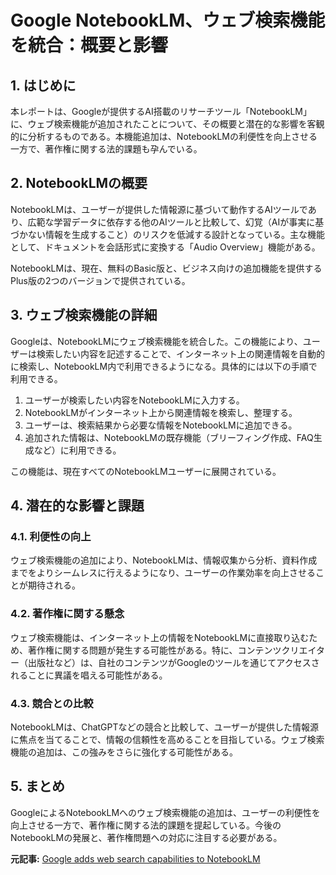 # Google NotebookLM、ウェブ検索機能を統合：概要と影響

## 1. はじめに

本レポートは、Googleが提供するAI搭載のリサーチツール「NotebookLM」に、ウェブ検索機能が追加されたことについて、その概要と潜在的な影響を客観的に分析するものである。本機能追加は、NotebookLMの利便性を向上させる一方で、著作権に関する法的課題も孕んでいる。

## 2. NotebookLMの概要

NotebookLMは、ユーザーが提供した情報源に基づいて動作するAIツールであり、広範な学習データに依存する他のAIツールと比較して、幻覚（AIが事実に基づかない情報を生成すること）のリスクを低減する設計となっている。主な機能として、ドキュメントを会話形式に変換する「Audio Overview」機能がある。

NotebookLMは、現在、無料のBasic版と、ビジネス向けの追加機能を提供するPlus版の2つのバージョンで提供されている。

## 3. ウェブ検索機能の詳細

Googleは、NotebookLMにウェブ検索機能を統合した。この機能により、ユーザーは検索したい内容を記述することで、インターネット上の関連情報を自動的に検索し、NotebookLM内で利用できるようになる。具体的には以下の手順で利用できる。

1. ユーザーが検索したい内容をNotebookLMに入力する。
2. NotebookLMがインターネット上から関連情報を検索し、整理する。
3. ユーザーは、検索結果から必要な情報をNotebookLMに追加できる。
4. 追加された情報は、NotebookLMの既存機能（ブリーフィング作成、FAQ生成など）に利用できる。

この機能は、現在すべてのNotebookLMユーザーに展開されている。

## 4. 潜在的な影響と課題

### 4.1. 利便性の向上

ウェブ検索機能の追加により、NotebookLMは、情報収集から分析、資料作成までをよりシームレスに行えるようになり、ユーザーの作業効率を向上させることが期待される。

### 4.2. 著作権に関する懸念

ウェブ検索機能は、インターネット上の情報をNotebookLMに直接取り込むため、著作権に関する問題が発生する可能性がある。特に、コンテンツクリエイター（出版社など）は、自社のコンテンツがGoogleのツールを通じてアクセスされることに異議を唱える可能性がある。

### 4.3. 競合との比較

NotebookLMは、ChatGPTなどの競合と比較して、ユーザーが提供した情報源に焦点を当てることで、情報の信頼性を高めることを目指している。ウェブ検索機能の追加は、この強みをさらに強化する可能性がある。

## 5. まとめ

GoogleによるNotebookLMへのウェブ検索機能の追加は、ユーザーの利便性を向上させる一方で、著作権に関する法的課題を提起している。今後のNotebookLMの発展と、著作権問題への対応に注目する必要がある。



**元記事:** [Google adds web search capabilities to NotebookLM](https://the-decoder.com/google-adds-web-search-capabilities-to-notebooklm/)